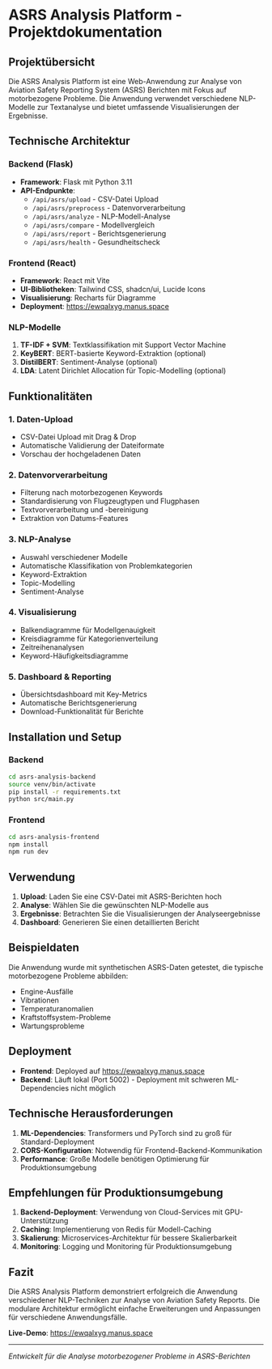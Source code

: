 # ASRS Analysis Platform - Projektdokumentation

## Projektübersicht

Die ASRS Analysis Platform ist eine Web-Anwendung zur Analyse von Aviation Safety Reporting System (ASRS) Berichten mit Fokus auf motorbezogene Probleme. Die Anwendung verwendet verschiedene NLP-Modelle zur Textanalyse und bietet umfassende Visualisierungen der Ergebnisse.

## Technische Architektur

### Backend (Flask)
- **Framework**: Flask mit Python 3.11
- **API-Endpunkte**:
  - `/api/asrs/upload` - CSV-Datei Upload
  - `/api/asrs/preprocess` - Datenvorverarbeitung
  - `/api/asrs/analyze` - NLP-Modell-Analyse
  - `/api/asrs/compare` - Modellvergleich
  - `/api/asrs/report` - Berichtsgenerierung
  - `/api/asrs/health` - Gesundheitscheck

### Frontend (React)
- **Framework**: React mit Vite
- **UI-Bibliotheken**: Tailwind CSS, shadcn/ui, Lucide Icons
- **Visualisierung**: Recharts für Diagramme
- **Deployment**: https://ewqalxyg.manus.space

### NLP-Modelle
1. **TF-IDF + SVM**: Textklassifikation mit Support Vector Machine
2. **KeyBERT**: BERT-basierte Keyword-Extraktion (optional)
3. **DistilBERT**: Sentiment-Analyse (optional)
4. **LDA**: Latent Dirichlet Allocation für Topic-Modelling (optional)

## Funktionalitäten

### 1. Daten-Upload
- CSV-Datei Upload mit Drag & Drop
- Automatische Validierung der Dateiformate
- Vorschau der hochgeladenen Daten

### 2. Datenvorverarbeitung
- Filterung nach motorbezogenen Keywords
- Standardisierung von Flugzeugtypen und Flugphasen
- Textvorverarbeitung und -bereinigung
- Extraktion von Datums-Features

### 3. NLP-Analyse
- Auswahl verschiedener Modelle
- Automatische Klassifikation von Problemkategorien
- Keyword-Extraktion
- Topic-Modelling
- Sentiment-Analyse

### 4. Visualisierung
- Balkendiagramme für Modellgenauigkeit
- Kreisdiagramme für Kategorienverteilung
- Zeitreihenanalysen
- Keyword-Häufigkeitsdiagramme

### 5. Dashboard & Reporting
- Übersichtsdashboard mit Key-Metrics
- Automatische Berichtsgenerierung
- Download-Funktionalität für Berichte

## Installation und Setup

### Backend
```bash
cd asrs-analysis-backend
source venv/bin/activate
pip install -r requirements.txt
python src/main.py
```

### Frontend
```bash
cd asrs-analysis-frontend
npm install
npm run dev
```

## Verwendung

1. **Upload**: Laden Sie eine CSV-Datei mit ASRS-Berichten hoch
2. **Analyse**: Wählen Sie die gewünschten NLP-Modelle aus
3. **Ergebnisse**: Betrachten Sie die Visualisierungen der Analyseergebnisse
4. **Dashboard**: Generieren Sie einen detaillierten Bericht

## Beispieldaten

Die Anwendung wurde mit synthetischen ASRS-Daten getestet, die typische motorbezogene Probleme abbilden:
- Engine-Ausfälle
- Vibrationen
- Temperaturanomalien
- Kraftstoffsystem-Probleme
- Wartungsprobleme

## Deployment

- **Frontend**: Deployed auf https://ewqalxyg.manus.space
- **Backend**: Läuft lokal (Port 5002) - Deployment mit schweren ML-Dependencies nicht möglich

## Technische Herausforderungen

1. **ML-Dependencies**: Transformers und PyTorch sind zu groß für Standard-Deployment
2. **CORS-Konfiguration**: Notwendig für Frontend-Backend-Kommunikation
3. **Performance**: Große Modelle benötigen Optimierung für Produktionsumgebung

## Empfehlungen für Produktionsumgebung

1. **Backend-Deployment**: Verwendung von Cloud-Services mit GPU-Unterstützung
2. **Caching**: Implementierung von Redis für Modell-Caching
3. **Skalierung**: Microservices-Architektur für bessere Skalierbarkeit
4. **Monitoring**: Logging und Monitoring für Produktionsumgebung

## Fazit

Die ASRS Analysis Platform demonstriert erfolgreich die Anwendung verschiedener NLP-Techniken zur Analyse von Aviation Safety Reports. Die modulare Architektur ermöglicht einfache Erweiterungen und Anpassungen für verschiedene Anwendungsfälle.

**Live-Demo**: https://ewqalxyg.manus.space

---
*Entwickelt für die Analyse motorbezogener Probleme in ASRS-Berichten*

